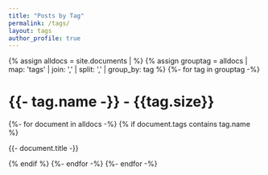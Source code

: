 ```yaml
---
title: "Posts by Tag"
permalink: /tags/
layout: tags
author_profile: true
---
```


{% assign alldocs = site.documents | <additional standard filtering and sorting> %}	
{% assign grouptag =  alldocs | map: 'tags' | join: ','  | split: ','  | group_by: tag %}
{%- for tag in grouptag -%}
    <h1>{{- tag.name -}} - {{tag.size}}</h1>
	{%- for document in alldocs -%}
    	{% if document.tags contains tag.name %}
        	 <p>{{- document.title -}}</p>
		 {% endif %}
    {%- endfor -%}
{%- endfor -%}